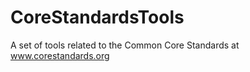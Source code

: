 CoreStandardsTools
==================

A set of tools related to the Common Core Standards at www.corestandards.org
